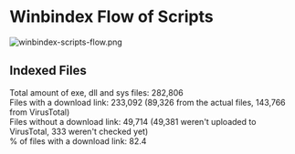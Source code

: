 # Winbindex Flow of Scripts

![winbindex-scripts-flow.png](winbindex-scripts-flow.png)

## Indexed Files

<!--FileStats-->
Total amount of exe, dll and sys files: 282,806  
Files with a download link: 233,092 (89,326 from the actual files, 143,766 from VirusTotal)  
Files without a download link: 49,714 (49,381 weren't uploaded to VirusTotal, 333 weren't checked yet)  
% of files with a download link: 82.4  
<!--/FileStats-->
